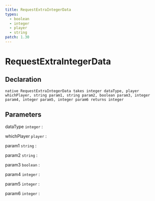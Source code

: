 ```yaml
---
title: RequestExtraIntegerData
types:
  - boolean
  - integer
  - player
  - string
patch: 1.30
---
```


# RequestExtraIntegerData

## Declaration

```jass
native RequestExtraIntegerData takes integer dataType, player whichPlayer, string param1, string param2, boolean param3, integer param4, integer param5, integer param6 returns integer
```

## Parameters
dataType `integer`
: 

whichPlayer `player`
: 

param1 `string`
: 

param2 `string`
: 

param3 `boolean`
: 

param4 `integer`
: 

param5 `integer`
: 

param6 `integer`
: 
